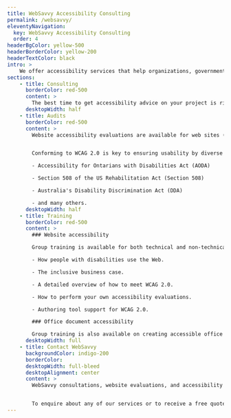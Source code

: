 ```yaml
---
title: WebSavvy Accessibility Consulting
permalink: /websavvy/
eleventyNavigation:
  key: WebSavvy Accessibility Consulting
  order: 4
headerBgColor: yellow-500
headerBorderColor: yellow-200
headerTextColor: black
intro: >
    We offer accessibility services that help organizations, governments, corporations, and non-profits ensure their offerings are inclusive.
sections:
    - title: Consulting
      borderColor: red-500
      content: >
        The best time to get accessibility advice on your project is right from the start! But whether you are at the wireframe stage, have a site in development, or are implementing the changes recommended by an audit, we can guide you in creating an accessible website at any time in your design and development process.
      desktopWidth: half
    - title: Audits
      borderColor: red-500
      content: >
        Website accessibility evaluations are available for web sites (including web applications and mobile web apps) to check conformance with the Web Content Accessibility Guidelines (WCAG) 2.0.


        Conforming to WCAG 2.0 is key to ensuring usability by diverse users and for meeting the various legislative requirements that are emerging around the world:

        - Accessibility for Ontarians with Disabilities Act (AODA)

        - Section 508 of the US Rehabilitation Act (Section 508)

        - Australia's Disability Discrimination Act (DDA)

        - and many others.
      desktopWidth: half
    - title: Training
      borderColor: red-500
      content: >
        ### Website accessibility

        Group training is available for both technical and non-technical audiences. Training sessions cover:

        - How people with disabilities use the Web.

        - The inclusive business case.

        - A detailed overview of how to meet WCAG 2.0.

        - How to perform your own accessibility evaluations.

        - Authoring tool support for WCAG 2.0.

        ### Office document accessibility

        Group training is also available on creating accessible office documents (Word, PDF) with Microsoft Word and Adobe Acrobat. This non-technical training is a companion to the free Accessible Digital Office Document (ADOD) resource that the IDRC maintains.
      desktopWidth: full
    - title: Contact WebSavvy
      backgroundColor: indigo-200
      borderColor: 
      desktopWidth: full-bleed
      desktopAlignment: center
      content: >
        WebSavvy consultations, website evaluations, and accessibility training are completed by the IDRC's own experts, all of whom possess years of experience in web and office document accessibility. 


        To enquire about any of our services or to receive a free quote, please [contact the WebSavvy Coordinator](mailto:lliskovoi@ocadu.ca).
---
```

